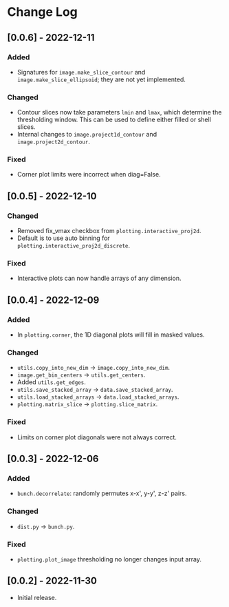 <!-- ## [0.0.0] - YYYY-MM-DD
   
### Added
* Item 1
* Item 2
 
### Changed
* Item 1

### Fixed
* Item 1 -->


# Change Log 

## [0.0.6] - 2022-12-11

### Added
* Signatures for `image.make_slice_contour` and `image.make_slice_ellipsoid`; they are not yet implemented.

### Changed
* Contour slices now take parameters `lmin` and `lmax`, which determine the thresholding window. This can be used to define either filled or shell slices.
* Internal changes to `image.project1d_contour` and `image.project2d_contour`.

### Fixed
* Corner plot limits were incorrect when diag=False.



## [0.0.5] - 2022-12-10

### Changed
* Removed fix_vmax checkbox from `plotting.interactive_proj2d`.
* Default is to use auto binning for `plotting.interactive_proj2d_discrete`.

### Fixed
* Interactive plots can now handle arrays of any dimension.


## [0.0.4] - 2022-12-09

### Added
* In `plotting.corner`, the 1D diagonal plots will fill in masked values.

### Changed
* `utils.copy_into_new_dim` &rarr; `image.copy_into_new_dim`.
* `image.get_bin_centers` &rarr; `utils.get_centers`.
* Added `utils.get_edges`.
* `utils.save_stacked_array` &rarr; `data.save_stacked_array`.
* `utils.load_stacked_arrays` &rarr; `data.load_stacked_arrays`.
* `plotting.matrix_slice` &rarr; `plotting.slice_matrix`.

### Fixed
* Limits on corner plot diagonals were not always correct.


## [0.0.3] - 2022-12-06

### Added
* `bunch.decorrelate`: randomly permutes x-x', y-y', z-z' pairs.

### Changed
* `dist.py` &rarr; `bunch.py`.

### Fixed
* `plotting.plot_image` thresholding no longer changes input array.


## [0.0.2] - 2022-11-30
* Initial release.
